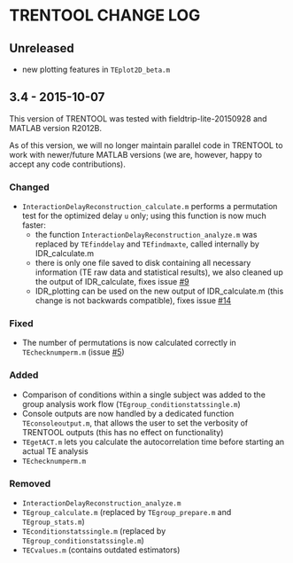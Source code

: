 # TRENTOOL CHANGE LOG

## Unreleased
- new plotting features in ```TEplot2D_beta.m```

## 3.4 - 2015-10-07
This version of TRENTOOL was tested with fieldtrip-lite-20150928 and MATLAB version R2012B.

As of this version, we will no longer maintain parallel code in TRENTOOL to work with newer/future MATLAB versions (we are, however, happy to accept any code contributions).

### Changed
- ```InteractionDelayReconstruction_calculate.m``` performs a permutation test for the optimized delay ```u``` only; using this function is now much faster:
    - the function ```InteractionDelayReconstruction_analyze.m``` was replaced by ```TEfinddelay``` and ```TEfindmaxte```, called internally by IDR_calculate.m
    - there is only one file saved to disk containing all necessary information (TE raw data and statistical results), we also cleaned up the output of IDR_calculate, fixes issue [#9]
    - IDR_plotting can be used on the new output of IDR_calculate.m (this change is not backwards compatible), fixes issue [#14]
    
### Fixed
- The number of permutations is now calculated correctly in ```TEchecknumperm.m``` (issue [#5])

### Added
- Comparison of conditions within a single subject was added to the group analysis work flow (```TEgroup_conditionstatssingle.m```)
- Console outputs are now handled by a dedicated function ```TEconsoleoutput.m```, that allows the user to set the verbosity of TRENTOOL outputs (this has no effect on functionality)
- ```TEgetACT.m``` lets you calculate the autocorrelation time before starting an actual TE analysis
- ```TEchecknumperm.m```

### Removed
- ```InteractionDelayReconstruction_analyze.m```
- ```TEgroup_calculate.m``` (replaced by ```TEgroup_prepare.m``` and ```TEgroup_stats.m```)
- ```TEconditionstatssingle.m``` (replaced by ```TEgroup_conditionstatssingle.m```)
- ```TECvalues.m``` (contains outdated estimators)



[#5]:  https://github.com/trentool/TRENTOOL3/issues/5
[#9]:  https://github.com/trentool/TRENTOOL3/issues/9
[#14]: https://github.com/trentool/TRENTOOL3/issues/14

